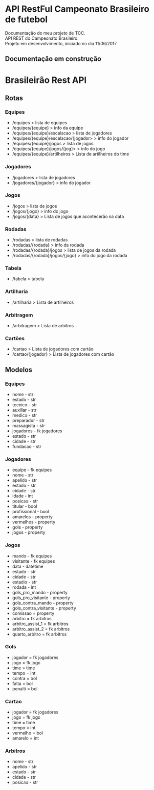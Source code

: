 <h1>API RestFul Campeonato Brasileiro de futebol</h1>
Documentação do meu projeto de TCC. <br>
API REST do Campeonato Brasileiro. <br>
Projeto em desenvolvimento, iniciado no dia 11/06/2017 <br>

<h2>Documentação em construção</h2>

Brasileirão Rest API
=========================

Rotas
-----

### Equipes ###
- /equipes > lista de equipes
- /equipes/{equipe} > info da equipe
- /equipes/{equipe}/escalacao > lista de jogadores
- /equipes/{equipe}/escalacao/{jogador> > info do jogador
- /equipes/{equipe}/jogos > lista de jogos
- /equipes/{equipe}/jogos/{jog}> > info do jogo
- /equipes/{equipe}/artilheiros > Lista de artilheiros do time

### Jogadores ###
- /jogadores > lista de jogadores
- /jogadores/{jogador} > info do jogador

### Jogos ###
- /jogos > lista de jogos
- /jogos/{jogo} > info do jogo
- /jogos/{data} > Lista de jogos que acontecerão na data

### Rodadas ###
- /rodadas > lista de rodadas
- /rodadas/{rodada} > info da rodada
- /rodadas/{rodada}/jogos > lista de jogos da rodada
- /rodadas/{rodada}/jogos/{jogo} > info do jogo da rodada

### Tabela ###
- /tabela > tabela

### Artilharia ###
- /artilharia > Lista de artilheiros

### Arbitragem ###
- /arbitragem > Lista de arbitros

### Cartões ###
- /cartao > Lista de jogadores com cartão
- /cartao/{jogador} > Lista de jogadores com cartão


Modelos
-------

### Equipes
* nome - str
* estado - str
* tecnico - str
* auxiliar - str
* medico - str
* preparador - str
* massagista - str
* jogadores - fk jogadores
* estado - str
* cidade - str
* fundacao - str

### Jogadores
* equipe - fk equipes
* nome - str
* apelido - str
* estado - str
* cidade - str
* idade - int
* posicao - str
* titular - bool
* profissional - bool
* amarelos - property
* vermelhos - property
* gols - property
* jogos - property

### Jogos
* mando - fk equipes
* visitante - fk equipes
* data - datetime
* estado - str
* cidade - str
* estadio - str
* rodada - int
* gols_pro_mando - property
* gols_pro_visitante - property
* gols_contra_mando - property
* gols_contra_visitante - property
* comissao = property
* arbitro = fk arbitros
* arbitro_assist_1 = fk arbitros
* arbitro_assist_2 = fk arbitros
* quarto_arbitro = fk arbitros

### Gols
* jogador = fk jogadores
* jogo = fk jogo
* time = time
* tempo = int
* contra = bol
* falta = bol
* penalti = bol

### Cartao
* jogador = fk jogadores
* jogo = fk jogo
* time = time
* tempo = int
* vermelho = bol
* amarelo = int

### Arbitros
* nome - str
* apelido - str
* estado - str
* cidade - str
* posicao - str

